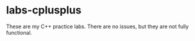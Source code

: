 # labs-cplusplus

These are my C++ practice labs. There are no issues, but they are not fully functional.
